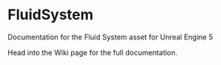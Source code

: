 # FluidSystem
Documentation for the Fluid System asset for Unreal Engine 5


Head into the Wiki page for the full documentation.
